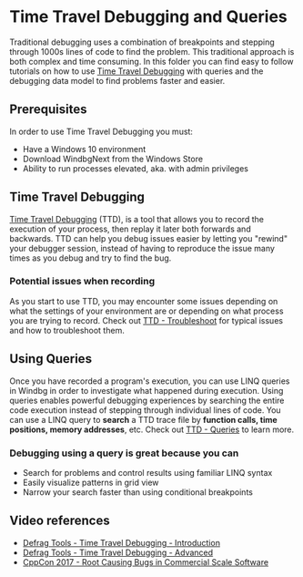 # Time Travel Debugging and Queries

Traditional debugging uses a combination of breakpoints and stepping through 1000s
lines of code to find the problem. This traditional approach is both complex and
time consuming. In this folder you can find easy to follow tutorials on how to
use [Time Travel Debugging] with queries and the debugging data model to find
problems faster and easier.

## Prerequisites

In order to use Time Travel Debugging you must:

* Have a Windows 10 environment
* Download WindbgNext from the Windows Store
* Ability to run processes elevated, aka. with admin privileges

## Time Travel Debugging

[Time Travel Debugging] (TTD), is a tool that allows you to record the execution of
your process, then replay it later both forwards and backwards. TTD can help you
debug issues easier by letting you "rewind" your debugger session, instead of having
to reproduce the issue many times as you debug and try to find the bug.

### Potential issues when recording

As you start to use TTD, you may encounter some issues depending on what the settings
of your environment are or depending on what process you are trying to record.
Check out [TTD - Troubleshoot] for typical issues and how to troubleshoot them.

## Using Queries

Once you have recorded a program's execution, you can use LINQ queries in Windbg
in order to investigate what happened during execution.
Using queries enables powerful debugging experiences by searching the entire code
execution instead of stepping through individual lines of code. You can use a LINQ
query to **search** a TTD trace file by **function calls, time positions, memory addresses**, etc.
Check out [TTD - Queries] to learn more.

### Debugging using a query is great because you can

* Search for problems and control results using familiar LINQ syntax
* Easily visualize patterns in grid view
* Narrow your search faster than using conditional breakpoints

## Video references

* [Defrag Tools - Time Travel Debugging - Introduction](https://channel9.msdn.com/Shows/Defrag-Tools/Defrag-Tools-185-Time-Travel-Debugging-Introduction)
* [Defrag Tools - Time Travel Debugging - Advanced](https://channel9.msdn.com/Shows/Defrag-Tools/Defrag-Tools-186-Time-Travel-Debugging-Advanced)
* [CppCon 2017 - Root Causing Bugs in Commercial Scale Software](https://www.youtube.com/watch?v=l1YJTg_A914)

[Time Travel Debugging]: https://docs.microsoft.com/en-us/windows-hardware/drivers/debugger/time-travel-debugging-overview
[TTD - Troubleshoot]: https://docs.microsoft.com/en-us/windows-hardware/drivers/debugger/time-travel-debugging-troubleshooting
[TTD - Queries]: https://blogs.msdn.microsoft.com/windbg/2018/02/01/time-travel-debugging-queries/
